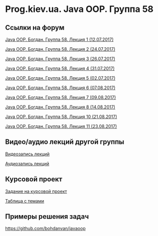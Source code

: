 Prog.kiev.ua. Java OOP. Группа 58
===

## Cсылки на форум

[Java OOP. Богдан. Группа 58. Лекция 1 (12.07.2017)](https://prog.kiev.ua/forum/index.php/topic,3019.0.html)

[Java OOP. Богдан. Группа 58. Лекция 2 (24.07.2017)](https://prog.kiev.ua/forum/index.php/topic,3039.0.html)

[Java OOP. Богдан. Группа 58. Лекция 3 (26.07.2017)](https://prog.kiev.ua/forum/index.php/topic,3042.0.html)

[Java OOP. Богдан. Группа 58. Лекция 4 (31.07.2017)](https://prog.kiev.ua/forum/index.php/topic,3049.0.html)

[Java OOP. Богдан. Группа 58. Лекция 5 (02.07.2017)](https://prog.kiev.ua/forum/index.php/topic,3056.0.html)

[Java OOP. Богдан. Группа 58. Лекция 6 (07.08.2017)](https://prog.kiev.ua/forum/index.php/topic,3065.0.html)

[Java OOP. Богдан. Группа 58. Лекция 7 (09.08.2017)](https://prog.kiev.ua/forum/index.php/topic,3069.0.html)

[Java OOP. Богдан. Группа 58. Лекция 8 (14.08.2017)](https://prog.kiev.ua/forum/index.php/topic,3075.0.html)

[Java OOP. Богдан. Группа 58. Лекция 10 (21.08.2017)](https://prog.kiev.ua/forum/index.php/topic,3087.0.html)

[Java OOP. Богдан. Группа 58. Лекция 11 (23.08.2017)](https://prog.kiev.ua/forum/index.php/topic,3091.0.html)

## Видео/аудио лекций другой группы

[Видеозапись лекций](https://mega.nz/#F!fI9ACBqB)

[Аудиозапись лекций](https://mega.nz/#F!iIUhgL5T)

## Курсовой проект

[Задание на курсовой проект](https://docs.google.com/document/d/1BD_RtdtKI4MZylI_UGOGdE8_d2CZTZnfVCWwirvSVbU/edit)

[Таблица с темами](https://docs.google.com/spreadsheets/d/1YSKik8FCGJ6VXeDh0G4MI3zcyYbIgbU9vFtrNG9A5hY/edit?usp=sharing)

## Примеры решения задач

https://github.com/bohdanvan/javaoop
